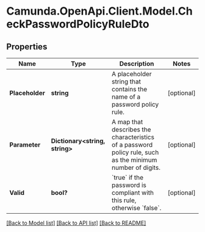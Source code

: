 # Camunda.OpenApi.Client.Model.CheckPasswordPolicyRuleDto

## Properties

Name | Type | Description | Notes
------------ | ------------- | ------------- | -------------
**Placeholder** | **string** | A placeholder string that contains the name of a password policy rule. | [optional] 
**Parameter** | **Dictionary&lt;string, string&gt;** | A map that describes the characteristics of a password policy rule, such as the minimum number of digits. | [optional] 
**Valid** | **bool?** | &#x60;true&#x60; if the password is compliant with this rule, otherwise &#x60;false&#x60;. | [optional] 

[[Back to Model list]](../README.md#documentation-for-models) [[Back to API list]](../README.md#documentation-for-api-endpoints) [[Back to README]](../README.md)

